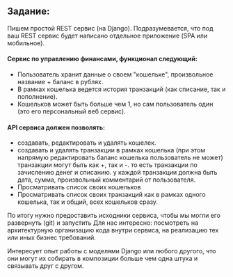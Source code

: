 ## Задание:
Пишем простой REST сервис (на Django).
Подразумевается, что под ваш REST сервис будет написано отдельное приложение (SPA или мобильное).

#### Сервис по управлению финансами, функционал следующий:
- Пользователь хранит данные о своем "кошельке", произвольное название + баланс в рублях.
- В рамках кошелька ведется история транзакций (как списание, так и пополнение).
- Кошельков может быть больше чем 1, но сам пользователь один (это его персональный веб сервис).

#### API сервиса должен позволять:
- создавать, редактировать и удалять кошелек.
- создавать и удалять транзакции в рамках кошелька (при этом напрямую редактировать баланс кошелька пользователь не может)
транзакции могут быть как +, так и -. то есть транзакции по зачислению денег и списанию.
у каждой транзакции должна быть дата, сумма, произвольный комментарий от пользователя.
- Просматривать список своих кошельков
- Просматривать список своих транзакций как в рамках одного кошелька, так и общий, всех кошельков сразу.

По итогу нужно предоставить исходники сервиса, чтобы мы могли его развернуть (git) и запустить
Для нас интересно: посмотреть на архитектурную организацию кода внутри сервиса, на реализацию тех или иных бизнес требований.

Интересует опыт работы с моделями Django или любого другого, что они могут их собирать в композиции больше чем одна штука и связывать друг с другом.
